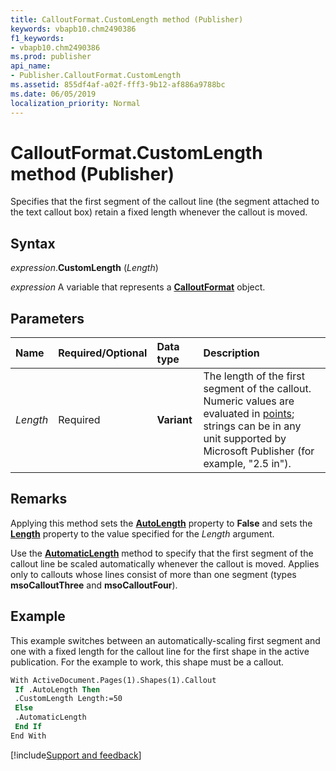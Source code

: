 ```yaml
---
title: CalloutFormat.CustomLength method (Publisher)
keywords: vbapb10.chm2490386
f1_keywords:
- vbapb10.chm2490386
ms.prod: publisher
api_name:
- Publisher.CalloutFormat.CustomLength
ms.assetid: 855df4af-a02f-fff3-9b12-af886a9788bc
ms.date: 06/05/2019
localization_priority: Normal
---
```



# CalloutFormat.CustomLength method (Publisher)

Specifies that the first segment of the callout line (the segment attached to the text callout box) retain a fixed length whenever the callout is moved.


## Syntax

_expression_.**CustomLength** (_Length_)

_expression_ A variable that represents a **[CalloutFormat](Publisher.CalloutFormat.md)** object.


## Parameters

|Name|Required/Optional|Data type|Description|
|:-----|:-----|:-----|:-----|
|_Length_|Required| **Variant**|The length of the first segment of the callout. Numeric values are evaluated in [points](../language/glossary/vbe-glossary.md#point); strings can be in any unit supported by Microsoft Publisher (for example, "2.5 in").|

## Remarks

Applying this method sets the **[AutoLength](Publisher.CalloutFormat.AutoLength.md)** property to **False** and sets the **[Length](Publisher.CalloutFormat.Length.md)** property to the value specified for the _Length_ argument.

Use the **[AutomaticLength](Publisher.CalloutFormat.AutomaticLength.md)** method to specify that the first segment of the callout line be scaled automatically whenever the callout is moved. Applies only to callouts whose lines consist of more than one segment (types **msoCalloutThree** and **msoCalloutFour**).


## Example

This example switches between an automatically-scaling first segment and one with a fixed length for the callout line for the first shape in the active publication. For the example to work, this shape must be a callout.

```vb
With ActiveDocument.Pages(1).Shapes(1).Callout 
 If .AutoLength Then 
 .CustomLength Length:=50 
 Else 
 .AutomaticLength 
 End If 
End With
```


[!include[Support and feedback](~/includes/feedback-boilerplate.md)]